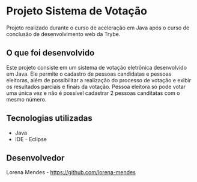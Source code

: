 # Projeto Sistema de Votação
Projeto realizado durante o curso de aceleração em Java após o curso de conclusão de desenvolvimento web da Trybe.

## O que foi desenvolvido
Este projeto consiste em um sistema de votação eletrônica desenvolvido em Java. Ele permite o cadastro de pessoas candidatas e pessoas eleitoras, além de possibilitar a realização do processo de votação e exibir os resultados parciais e finais da votação. Pessoa eleitora só pode votar uma única vez e não é possível cadastrar 2 pessoas canditatas com o mesmo número.

## Tecnologias utilizadas
* Java
* IDE - Eclipse

## Desenvolvedor 
Lorena Mendes - https://github.com/lorena-mendes
